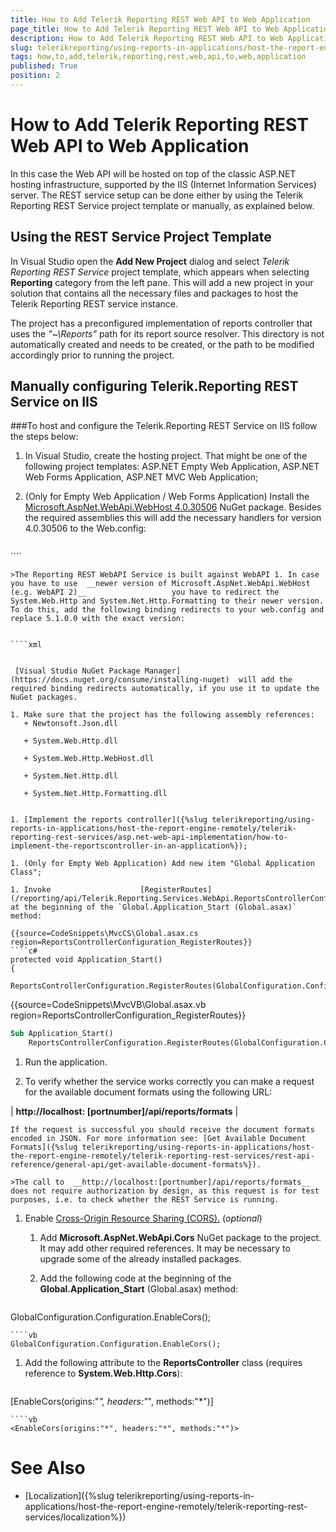 ```yaml
---
title: How to Add Telerik Reporting REST Web API to Web Application
page_title: How to Add Telerik Reporting REST Web API to Web Application 
description: How to Add Telerik Reporting REST Web API to Web Application
slug: telerikreporting/using-reports-in-applications/host-the-report-engine-remotely/telerik-reporting-rest-services/asp.net-web-api-implementation/how-to-add-telerik-reporting-rest-web-api-to-web-application
tags: how,to,add,telerik,reporting,rest,web,api,to,web,application
published: True
position: 2
---
```


# How to Add Telerik Reporting REST Web API to Web Application



In this case the Web API will be hosted on top of the classic ASP.NET hosting infrastructure, supported by the IIS (Internet Information Services) server.         The REST service setup can be done either by using the Telerik Reporting REST Service project template or manually, as explained below.       

## Using the REST Service Project Template

In Visual Studio open the __Add New Project__ dialog and select *Telerik Reporting REST Service*           project template, which appears when selecting __Reporting__ category from the left pane.           This will add a new project in your solution that contains all the necessary files and packages to host the Telerik Reporting REST service instance.         

The project has a preconfigured implementation of reports controller that uses the *"~\Reports"* path for           its report source resolver. This directory is not automatically created and needs to be created, or the path to be modified accordingly prior to running the project.         

## Manually configuring Telerik.Reporting REST Service on IIS

###To host and configure the Telerik.Reporting REST Service on IIS follow the steps below:

1. In Visual Studio, create the hosting project.                   That might be one of the following project templates: ASP.NET Empty Web Application, ASP.NET Web Forms Application, ASP.NET MVC Web Application;                 

1. (Only for Empty Web Application / Web Forms Application) Install the                    [Microsoft.AspNet.WebApi.WebHost 4.0.30506](https://www.nuget.org/packages/Microsoft.AspNet.WebApi.WebHost/4.0.30506)                    NuGet package.                   Besides the required assemblies this will add the necessary handlers for version 4.0.30506 to the Web.config:                 

    
    ````xml
<handlers>
      <remove name="ExtensionlessUrlHandler-ISAPI-4.0_32bit" />
      <remove name="ExtensionlessUrlHandler-ISAPI-4.0_64bit" />
      <remove name="ExtensionlessUrlHandler-Integrated-4.0" />
      <add name="ExtensionlessUrlHandler-ISAPI-4.0_32bit" path="*." verb="GET,HEAD,POST,DEBUG,PUT,DELETE,PATCH,OPTIONS" modules="IsapiModule" scriptProcessor="%windir%\Microsoft.NET\Framework\v4.0.30319\aspnet_isapi.dll" preCondition="classicMode,runtimeVersionv4.0,bitness32" responseBufferLimit="0" />
      <add name="ExtensionlessUrlHandler-ISAPI-4.0_64bit" path="*." verb="GET,HEAD,POST,DEBUG,PUT,DELETE,PATCH,OPTIONS" modules="IsapiModule" scriptProcessor="%windir%\Microsoft.NET\Framework64\v4.0.30319\aspnet_isapi.dll" preCondition="classicMode,runtimeVersionv4.0,bitness64" responseBufferLimit="0" />
      <add name="ExtensionlessUrlHandler-Integrated-4.0" path="*." verb="GET,HEAD,POST,DEBUG,PUT,DELETE,PATCH,OPTIONS" type="System.Web.Handlers.TransferRequestHandler" preCondition="integratedMode,runtimeVersionv4.0" />
    </handlers>
````

    >The Reporting REST WebAPI Service is built against WebAPI 1. In case you have to use  __newer version of Microsoft.AspNet.WebApi.WebHost (e.g. WebAPI 2)__                   you have to redirect the System.Web.Http and System.Net.Http.Formatting to their newer version.                     To do this, add the following binding redirects to your web.config and replace 5.1.0.0 with the exact version:                   

    
    ````xml
<?xml version="1.0" encoding="utf-8" ?><configuration>  <runtime>    <assemblyBinding xmlns="urn:schemas-microsoft-com:asm.v1">      <dependentAssembly>        <assemblyIdentity name="System.Web.Http" culture="neutral" publicKeyToken="31bf3856ad364e35"/>        <bindingRedirect oldVersion="0.0.0.0-65535.65535.65535.65535" newVersion="5.1.0.0"/>      </dependentAssembly>      <dependentAssembly>        <assemblyIdentity name="System.Net.Http.Formatting" culture="neutral" publicKeyToken="31bf3856ad364e35"/>        <bindingRedirect oldVersion="0.0.0.0-65535.65535.65535.65535" newVersion="5.1.0.0"/>      </dependentAssembly>    </assemblyBinding>  </runtime></configuration>
````

 [Visual Studio NuGet Package Manager](https://docs.nuget.org/consume/installing-nuget)  will add the required binding redirects automatically, if you use it to update the NuGet packages.                   

1. Make sure that the project has the following assembly references:
   + Newtonsoft.Json.dll                     

   + System.Web.Http.dll                     

   + System.Web.Http.WebHost.dll                     

   + System.Net.Http.dll                     

   + System.Net.Http.Formatting.dll                     


1. [Implement the reports controller]({%slug telerikreporting/using-reports-in-applications/host-the-report-engine-remotely/telerik-reporting-rest-services/asp.net-web-api-implementation/how-to-implement-the-reportscontroller-in-an-application%});                 

1. (Only for Empty Web Application) Add new item "Global Application Class";

1. Invoke                    [RegisterRoutes](/reporting/api/Telerik.Reporting.Services.WebApi.ReportsControllerConfiguration#Telerik_Reporting_Services_WebApi_ReportsControllerConfiguration_RegisterRoutes_System_Web_Http_HttpConfiguration_)                    at the beginning of the `Global.Application_Start (Global.asax)` method:                 

{{source=CodeSnippets\MvcCS\Global.asax.cs region=ReportsControllerConfiguration_RegisterRoutes}}
````c#
protected void Application_Start()
{
    ReportsControllerConfiguration.RegisterRoutes(GlobalConfiguration.Configuration);
````
{{source=CodeSnippets\MvcVB\Global.asax.vb region=ReportsControllerConfiguration_RegisterRoutes}}
````vb
Sub Application_Start()
    ReportsControllerConfiguration.RegisterRoutes(GlobalConfiguration.Configuration)
````

1. Run the application.

1. To verify whether the service works correctly you can make a request                   for the available document formats using the following URL:                 

| __http://localhost: [portnumber]/api/reports/formats__ |


    If the request is successful you should receive the document formats encoded in JSON. For more information see: [Get Available Document Formats]({%slug telerikreporting/using-reports-in-applications/host-the-report-engine-remotely/telerik-reporting-rest-services/rest-api-reference/general-api/get-available-document-formats%}).                 

    >The call to  __http://localhost:[portnumber]/api/reports/formats__ does not require authorization by design, as this request is for test purposes, i.e. to check whether the REST Service is running.                   

1. Enable  [Cross-Origin Resource Sharing (CORS).](https://developer.mozilla.org/en-US/docs/Web/HTTP/CORS)  (*optional*)                 
   1. Add __Microsoft.AspNet.WebApi.Cors__ NuGet package to the project. It may add other required references. It may be necessary to upgrade some of the already installed packages.                     

   1. Add the following code at the beginning of the __Global.Application_Start__ (Global.asax) method:                     

    
      ````c#
GlobalConfiguration.Configuration.EnableCors();
````
````vb
GlobalConfiguration.Configuration.EnableCors();
````


   1. Add the following attribute to the __ReportsController__ class (requires reference to __System.Web.Http.Cors__):                     

    
      ````c#
[EnableCors(origins:"*", headers:"*", methods:"*")]
````
````vb
<EnableCors(origins:"*", headers:"*", methods:"*")>
````



# See Also


 

* [Localization]({%slug telerikreporting/using-reports-in-applications/host-the-report-engine-remotely/telerik-reporting-rest-services/localization%})

